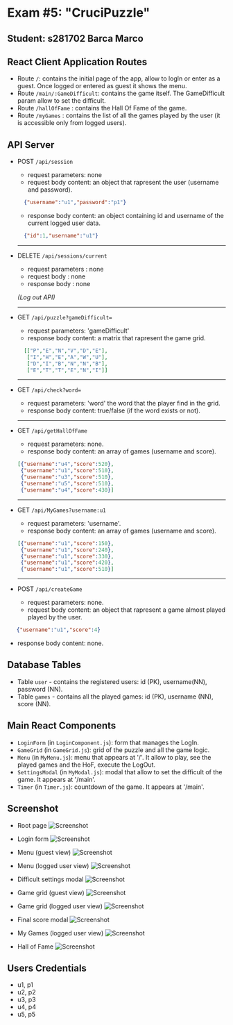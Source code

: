 # Exam #5: "CruciPuzzle"
## Student: s281702 Barca Marco

## React Client Application Routes

- Route `/`: contains the initial page of the app, allow to logIn or enter as a guest. Once logged or entered as guest it shows the menu.
- Route `/main/:GameDifficult`: contains the game itself. The GameDifficult param allow to set the difficult.
- Route `/hallOfFame` : contains the Hall Of Fame of the game.
- Route `/myGames` : contains the list of all the games played by the user (it is accessible only from logged users).

## API Server

- POST `/api/session`
  - request parameters: none
  - request body content: an object that rapresent the user (username and password).
  ```json
    {"username":"u1","password":"p1"}
  ```
  - response body content: an object containing id and username of the current logged user data.
  ```json
    {"id":1,"username":"u1"}
  ```
  ---
    
- DELETE `/api/sessions/current` 
  - request parameters : none
  - request body : none
  - response body : none
  
  *(Log out API)*

  ---

- GET `/api/puzzle?gameDifficult=`
  - request parameters: 'gameDifficult'
  - response body content: a matrix that rapresent the game grid.
  ```json
    [["P","E","N","V","D","E"],
     ["I","H","E","A","W","U"],
     ["D","I","B","N","N","B"],
     ["E","T","T","E","N","I"]]
   ```
  ---
     
- GET `/api/check?word=`
  - request parameters: 'word' the word that the player find in the grid.
  - response body content: true/false (if the word exists or not).

  ---
  
- GET `/api/getHallOfFame`
  - request parameters: none.
  - response body content: an array of games (username and score).
  ```json
  [{"username":"u4","score":520},
   {"username":"u1","score":510},
   {"username":"u3","score":510},
   {"username":"u5","score":510},
   {"username":"u4","score":430}]
  ```
  
  ---
  
- GET `/api/MyGames?username:u1`
  - request parameters: 'username'.
  - response body content: an array of games (username and score).
  ```json
  [{"username":"u1","score":150},
   {"username":"u1","score":240},
   {"username":"u1","score":330},
   {"username":"u1","score":420},
   {"username":"u1","score":510}]
  ```
  
  ---
   
- POST `/api/createGame`
  - request parameters: none.
  - request body content: an object that rapresent a game almost played played by the user.
 ```json
    {"username":"u1","score":4}
 ```
  - response body content: none.

## Database Tables

- Table `user` - contains the registered users: id (PK), username(NN), password (NN).
- Table `games` - contains all the played games: id (PK), username (NN), score (NN).

## Main React Components

- `LoginForm` (in `LoginComponent.js`): form that manages the LogIn.
- `GameGrid` (in `GameGrid.js`): grid of the puzzle and all the game logic.
- `Menu` (in `MyMenu.js`):  menu that appears at '/'. It allow to play, see the played games and the HoF, execute the LogOut.
- `SettingsModal` (in `MyModal.js`): modal that allow to set the difficult of the game. It appears at '/main'.
- `Timer` (in `Timer.js`): countdown of the game. It appears at '/main'.

## Screenshot
- Root page
![Screenshot](./img/root.png)

- Login form
![Screenshot](./img/login.png)

- Menu (guest view)
![Screenshot](./img/guest-menu.png)

- Menu (logged user view)
![Screenshot](./img/user-menu.png)

- Difficult settings modal
![Screenshot](./img/difficult-settings.png)

- Game grid (guest view)
![Screenshot](./img/guest-game-grid.png)

- Game grid (logged user view)
![Screenshot](./img/user-game-grid.png)

- Final score modal
![Screenshot](./img/score.png)

- My Games (logged user view)
![Screenshot](./img/my-games.png)

- Hall of Fame
![Screenshot](./img/hall-of-fame.png)

## Users Credentials

- u1, p1
- u2, p2
- u3, p3
- u4, p4
- u5, p5
